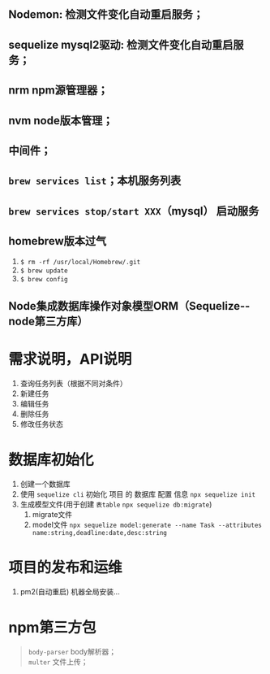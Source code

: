 ## Nodemon: 检测文件变化自动重启服务；

## sequelize mysql2驱动: 检测文件变化自动重启服务；

## nrm npm源管理器；

## nvm node版本管理；

## 中间件；

## `brew services list`；本机服务列表

## `brew services stop/start XXX`（mysql） 启动服务

## homebrew版本过气 
  1. `$ rm -rf /usr/local/Homebrew/.git`
  2. `$ brew update`
  3. `$ brew config`

## Node集成数据库操作对象模型ORM（Sequelize--node第三方库）


# 需求说明，API说明

1. 查询任务列表（根据不同对条件）
2. 新建任务
3. 编辑任务
4. 删除任务
5. 修改任务状态



# 数据库初始化
  1. 创建一个数据库
  2. 使用 `sequelize cli` 初始化 项目 的 数据库 配置 信息
          `npx sequelize init `       
  3. 生成模型文件(用于创建 `表table` `npx sequelize db:migrate`)
      1. migrate文件
      2. model文件
        `npx sequelize model:generate --name Task --attributes name:string,deadline:date,desc:string`
# 项目的发布和运维
  1. pm2(自动重启) 机器全局安装...


# npm第三方包
  > `body-parser` body解析器；   
  > `multer` 文件上传；  
  > 
